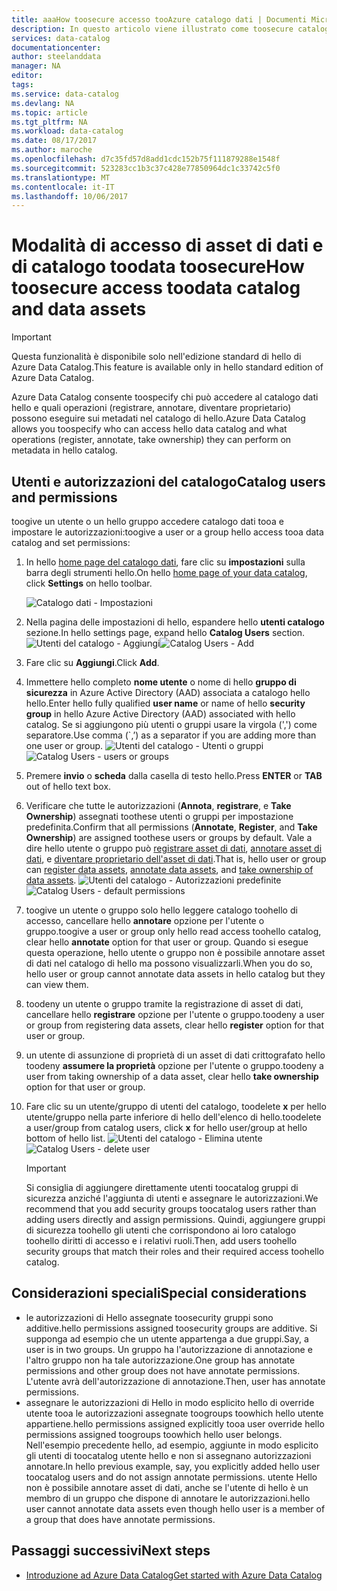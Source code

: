 ```yaml
---
title: aaaHow toosecure accesso tooAzure catalogo dati | Documenti Microsoft
description: In questo articolo viene illustrato come toosecure catalogo dati e i dati aziendali.
services: data-catalog
documentationcenter: 
author: steelanddata
manager: NA
editor: 
tags: 
ms.service: data-catalog
ms.devlang: NA
ms.topic: article
ms.tgt_pltfrm: NA
ms.workload: data-catalog
ms.date: 08/17/2017
ms.author: maroche
ms.openlocfilehash: d7c35fd57d8add1cdc152b75f111879288e1548f
ms.sourcegitcommit: 523283cc1b3c37c428e77850964dc1c33742c5f0
ms.translationtype: MT
ms.contentlocale: it-IT
ms.lasthandoff: 10/06/2017
---
```

# <a name="how-toosecure-access-toodata-catalog-and-data-assets"></a><span data-ttu-id="be8a9-103">Modalità di accesso di asset di dati e di catalogo toodata toosecure</span><span class="sxs-lookup"><span data-stu-id="be8a9-103">How toosecure access toodata catalog and data assets</span></span>
> [!IMPORTANT]
> <span data-ttu-id="be8a9-104">Questa funzionalità è disponibile solo nell'edizione standard di hello di Azure Data Catalog.</span><span class="sxs-lookup"><span data-stu-id="be8a9-104">This feature is available only in hello standard edition of Azure Data Catalog.</span></span>

<span data-ttu-id="be8a9-105">Azure Data Catalog consente toospecify chi può accedere al catalogo dati hello e quali operazioni (registrare, annotare, diventare proprietario) possono eseguire sui metadati nel catalogo di hello.</span><span class="sxs-lookup"><span data-stu-id="be8a9-105">Azure Data Catalog allows you toospecify who can access hello data catalog and what operations (register, annotate, take ownership) they can perform on metadata in hello catalog.</span></span> 

## <a name="catalog-users-and-permissions"></a><span data-ttu-id="be8a9-106">Utenti e autorizzazioni del catalogo</span><span class="sxs-lookup"><span data-stu-id="be8a9-106">Catalog users and permissions</span></span>
<span data-ttu-id="be8a9-107">toogive un utente o un hello gruppo accedere catalogo dati tooa e impostare le autorizzazioni:</span><span class="sxs-lookup"><span data-stu-id="be8a9-107">toogive a user or a group hello access tooa data catalog and set permissions:</span></span>

1. <span data-ttu-id="be8a9-108">In hello [home page del catalogo dati](http://www.azuredatacatalog.com), fare clic su **impostazioni** sulla barra degli strumenti hello.</span><span class="sxs-lookup"><span data-stu-id="be8a9-108">On hello [home page of your data catalog](http://www.azuredatacatalog.com),  click **Settings** on hello toolbar.</span></span>

    ![Catalogo dati - Impostazioni](media/data-catalog-how-to-secure-catalog/data-catalog-settings.png)
2. <span data-ttu-id="be8a9-110">Nella pagina delle impostazioni di hello, espandere hello **utenti catalogo** sezione.</span><span class="sxs-lookup"><span data-stu-id="be8a9-110">In hello settings page, expand hello **Catalog Users** section.</span></span>
    <span data-ttu-id="be8a9-111">![Utenti del catalogo - Aggiungi](media/data-catalog-how-to-secure-catalog/data-catalog-add-button.png)</span><span class="sxs-lookup"><span data-stu-id="be8a9-111">![Catalog Users - Add](media/data-catalog-how-to-secure-catalog/data-catalog-add-button.png)</span></span>
3. <span data-ttu-id="be8a9-112">Fare clic su **Aggiungi**.</span><span class="sxs-lookup"><span data-stu-id="be8a9-112">Click **Add**.</span></span>
4. <span data-ttu-id="be8a9-113">Immettere hello completo **nome utente** o nome di hello **gruppo di sicurezza** in Azure Active Directory (AAD) associata a catalogo hello hello.</span><span class="sxs-lookup"><span data-stu-id="be8a9-113">Enter hello fully qualified **user name** or name of hello **security group** in hello Azure Active Directory (AAD) associated with hello catalog.</span></span> <span data-ttu-id="be8a9-114">Se si aggiungono più utenti o gruppi usare la virgola (',') come separatore.</span><span class="sxs-lookup"><span data-stu-id="be8a9-114">Use comma (\`,’) as a separator if you are adding more than one user or group.</span></span>
    <span data-ttu-id="be8a9-115">![Utenti del catalogo - Utenti o gruppi](media/data-catalog-how-to-secure-catalog/data-catalog-users-groups.png)</span><span class="sxs-lookup"><span data-stu-id="be8a9-115">![Catalog Users - users or groups](media/data-catalog-how-to-secure-catalog/data-catalog-users-groups.png)</span></span>
5. <span data-ttu-id="be8a9-116">Premere **invio** o **scheda** dalla casella di testo hello.</span><span class="sxs-lookup"><span data-stu-id="be8a9-116">Press **ENTER** or **TAB** out of hello text box.</span></span> 
6.  <span data-ttu-id="be8a9-117">Verificare che tutte le autorizzazioni (**Annota**, **registrare**, e **Take Ownership**) assegnati toothese utenti o gruppi per impostazione predefinita.</span><span class="sxs-lookup"><span data-stu-id="be8a9-117">Confirm that all permissions (**Annotate**, **Register**, and **Take Ownership**) are assigned toothese users or groups by default.</span></span> <span data-ttu-id="be8a9-118">Vale a dire hello utente o gruppo può [registrare asset di dati]( data-catalog-how-to-register.md), [annotare asset di dati]( data-catalog-how-to-annotate.md), e [diventare proprietario dell'asset di dati]( data-catalog-how-to-manage.md).</span><span class="sxs-lookup"><span data-stu-id="be8a9-118">That is, hello user or group can [register data assets]( data-catalog-how-to-register.md), [annotate data assets]( data-catalog-how-to-annotate.md), and [take ownership of data assets]( data-catalog-how-to-manage.md).</span></span> 
    <span data-ttu-id="be8a9-119">![Utenti del catalogo - Autorizzazioni predefinite](media/data-catalog-how-to-secure-catalog/data-catalog-default-permissions.png)</span><span class="sxs-lookup"><span data-stu-id="be8a9-119">![Catalog Users - default permissions](media/data-catalog-how-to-secure-catalog/data-catalog-default-permissions.png)</span></span>
7.  <span data-ttu-id="be8a9-120">toogive un utente o gruppo solo hello leggere catalogo toohello di accesso, cancellare hello **annotare** opzione per l'utente o gruppo.</span><span class="sxs-lookup"><span data-stu-id="be8a9-120">toogive a user or group only hello read access toohello catalog, clear hello **annotate** option for that user or group.</span></span> <span data-ttu-id="be8a9-121">Quando si esegue questa operazione, hello utente o gruppo non è possibile annotare asset di dati nel catalogo di hello ma possono visualizzarli.</span><span class="sxs-lookup"><span data-stu-id="be8a9-121">When you do so, hello user or group cannot annotate data assets in hello catalog but they can view them.</span></span> 
8.  <span data-ttu-id="be8a9-122">toodeny un utente o gruppo tramite la registrazione di asset di dati, cancellare hello **registrare** opzione per l'utente o gruppo.</span><span class="sxs-lookup"><span data-stu-id="be8a9-122">toodeny a user or group from registering data assets, clear hello **register** option for that user or group.</span></span>
9.  <span data-ttu-id="be8a9-123">un utente di assunzione di proprietà di un asset di dati crittografato hello toodeny **assumere la proprietà** opzione per l'utente o gruppo.</span><span class="sxs-lookup"><span data-stu-id="be8a9-123">toodeny a user from taking ownership of a data asset, clear hello **take ownership** option for that user or group.</span></span> 
10. <span data-ttu-id="be8a9-124">Fare clic su un utente/gruppo di utenti del catalogo, toodelete **x** per hello utente/gruppo nella parte inferiore di hello dell'elenco di hello.</span><span class="sxs-lookup"><span data-stu-id="be8a9-124">toodelete a user/group from catalog users, click **x** for hello user/group at hello bottom of hello list.</span></span> 
    <span data-ttu-id="be8a9-125">![Utenti del catalogo - Elimina utente](media/data-catalog-how-to-secure-catalog/data-catalog-delete-user.png)</span><span class="sxs-lookup"><span data-stu-id="be8a9-125">![Catalog Users - delete user](media/data-catalog-how-to-secure-catalog/data-catalog-delete-user.png)</span></span>

    > [!IMPORTANT]
    > <span data-ttu-id="be8a9-126">Si consiglia di aggiungere direttamente utenti toocatalog gruppi di sicurezza anziché l'aggiunta di utenti e assegnare le autorizzazioni.</span><span class="sxs-lookup"><span data-stu-id="be8a9-126">We recommend that you add security groups toocatalog users rather than adding users directly and assign permissions.</span></span> <span data-ttu-id="be8a9-127">Quindi, aggiungere gruppi di sicurezza toohello gli utenti che corrispondono ai loro catalogo toohello diritti di accesso e i relativi ruoli.</span><span class="sxs-lookup"><span data-stu-id="be8a9-127">Then, add users toohello security groups that match their roles and their required access toohello catalog.</span></span>

## <a name="special-considerations"></a><span data-ttu-id="be8a9-128">Considerazioni speciali</span><span class="sxs-lookup"><span data-stu-id="be8a9-128">Special considerations</span></span>

- <span data-ttu-id="be8a9-129">le autorizzazioni di Hello assegnate toosecurity gruppi sono additive.</span><span class="sxs-lookup"><span data-stu-id="be8a9-129">hello permissions assigned toosecurity groups are additive.</span></span> <span data-ttu-id="be8a9-130">Si supponga ad esempio che un utente appartenga a due gruppi.</span><span class="sxs-lookup"><span data-stu-id="be8a9-130">Say, a user is in two groups.</span></span> <span data-ttu-id="be8a9-131">Un gruppo ha l'autorizzazione di annotazione e l'altro gruppo non ha tale autorizzazione.</span><span class="sxs-lookup"><span data-stu-id="be8a9-131">One group has annotate permissions and other group does not have annotate permissions.</span></span> <span data-ttu-id="be8a9-132">L'utente avrà dell'autorizzazione di annotazione.</span><span class="sxs-lookup"><span data-stu-id="be8a9-132">Then, user has annotate permissions.</span></span> 
- <span data-ttu-id="be8a9-133">assegnare le autorizzazioni di Hello in modo esplicito hello di override utente tooa le autorizzazioni assegnate toogroups toowhich hello utente appartiene.</span><span class="sxs-lookup"><span data-stu-id="be8a9-133">hello permissions assigned explicitly tooa user override hello permissions assigned toogroups toowhich hello user belongs.</span></span> <span data-ttu-id="be8a9-134">Nell'esempio precedente hello, ad esempio, aggiunte in modo esplicito gli utenti di toocatalog utente hello e non si assegnano autorizzazioni annotare.</span><span class="sxs-lookup"><span data-stu-id="be8a9-134">In hello previous example, say, you explicitly added hello user toocatalog users and do not assign annotate permissions.</span></span> <span data-ttu-id="be8a9-135">utente Hello non è possibile annotare asset di dati, anche se l'utente di hello è un membro di un gruppo che dispone di annotare le autorizzazioni.</span><span class="sxs-lookup"><span data-stu-id="be8a9-135">hello user cannot annotate data assets even though hello user is a member of a group that does have annotate permissions.</span></span>

## <a name="next-steps"></a><span data-ttu-id="be8a9-136">Passaggi successivi</span><span class="sxs-lookup"><span data-stu-id="be8a9-136">Next steps</span></span>
- [<span data-ttu-id="be8a9-137">Introduzione ad Azure Data Catalog</span><span class="sxs-lookup"><span data-stu-id="be8a9-137">Get started with Azure Data Catalog</span></span>](data-catalog-get-started.md)


